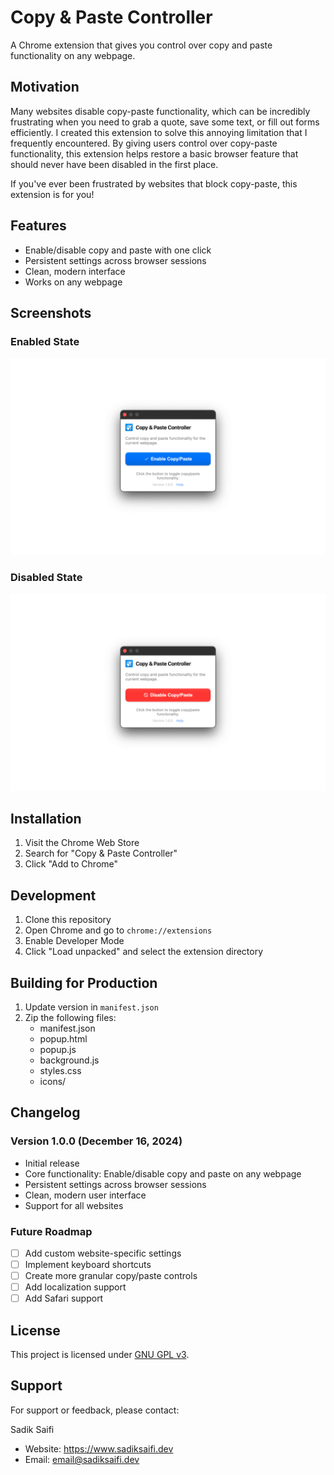 # Copy & Paste Controller

A Chrome extension that gives you control over copy and paste functionality on any webpage.

## Motivation

Many websites disable copy-paste functionality, which can be incredibly frustrating when you need to grab a quote, save some text, or fill out forms efficiently. I created this extension to solve this annoying limitation that I frequently encountered. By giving users control over copy-paste functionality, this extension helps restore a basic browser feature that should never have been disabled in the first place.

If you've ever been frustrated by websites that block copy-paste, this extension is for you!

## Features

- Enable/disable copy and paste with one click
- Persistent settings across browser sessions
- Clean, modern interface
- Works on any webpage

## Screenshots

### Enabled State
![Copy/Paste Enabled](store-assets/screenshots/screenshot-1.png)

### Disabled State
![Copy/Paste Disabled](store-assets/screenshots/screenshot-2.png)

## Installation

1. Visit the Chrome Web Store
2. Search for "Copy & Paste Controller"
3. Click "Add to Chrome"

## Development

1. Clone this repository
2. Open Chrome and go to `chrome://extensions`
3. Enable Developer Mode
4. Click "Load unpacked" and select the extension directory

## Building for Production

1. Update version in `manifest.json`
2. Zip the following files:
   - manifest.json
   - popup.html
   - popup.js
   - background.js
   - styles.css
   - icons/

## Changelog

### Version 1.0.0 (December 16, 2024)
- Initial release
- Core functionality: Enable/disable copy and paste on any webpage
- Persistent settings across browser sessions
- Clean, modern user interface
- Support for all websites

### Future Roadmap
- [ ] Add custom website-specific settings
- [ ] Implement keyboard shortcuts
- [ ] Create more granular copy/paste controls
- [ ] Add localization support
- [ ] Add Safari support

## License

This project is licensed under [GNU GPL v3](LICENSE).

## Support

For support or feedback, please contact:

Sadik Saifi
- Website: https://www.sadiksaifi.dev
- Email: email@sadiksaifi.dev 